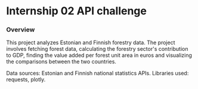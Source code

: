 # Internship 02 API challenge

### Overview

This project analyzes Estonian and Finnish forestry data. The project involves fetching forest data, calculating the forestry sector's contribution to GDP, finding the value added per forest unit area in euros and visualizing the comparisons between the two countries.

Data sources: Estonian and Finnish national statistics APIs.
Libraries used: requests, plotly.
